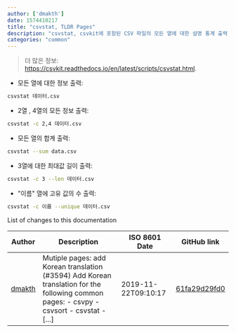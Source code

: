 ```yaml
---
author: ['dmakth']
date: 1574410217
title: "csvstat, TLDR Pages"
description: "csvstat, csvkit에 포함된 CSV 파일의 모든 열에 대한 설명 통계 출력."
categories: "common"
---
```

> 더 많은 정보: <https://csvkit.readthedocs.io/en/latest/scripts/csvstat.html>.

- 모든 열에 대한 정보 출력:

```bash
csvstat 데이터.csv
```

- 2열 , 4열의 모든 정보 출력:

```bash
csvstat -c 2,4 데이터.csv
```

- 모든 열의 합계 출력:

```bash
csvstat --sum data.csv
```

- 3열에 대한 최대값 길이 출력:

```bash
csvstat -c 3 --len 데이터.csv
```

- "이름" 열에 고유 값의 수 출력:

```bash
csvstat -c 이름 --unique 데이터.csv
```
List of changes to this documentation


Author | Description | ISO 8601 Date | GitHub link
------|-----|-----|-----
[dmakth](mailto:49394293+dmakth@users.noreply.github.com) | Mutiple pages: add Korean translation (#3594) Add Korean translation for the following common pages: - csvpy - csvsort - csvstat - [...] | 2019-11-22T09:10:17 | [61fa29d29fd0](https://github.com/tldr-pages/tldr/commit/61fa29d29fd0c99587f5d0069bb7587567db3c32)


